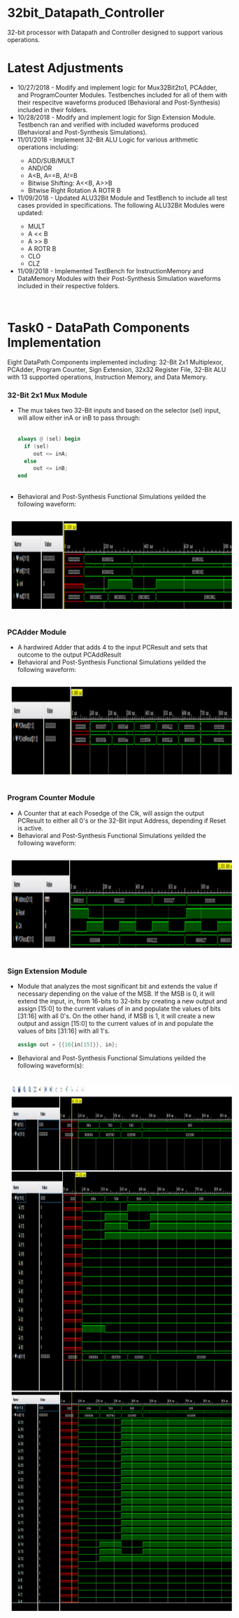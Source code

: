 # 32bit_Datapath_Controller
32-bit processor with Datapath and Controller designed to support various operations.


<h1> Latest Adjustments </h1>
<ul>

  <li> 10/27/2018 - Modify and implement logic for Mux32Bit2to1, PCAdder, and ProgramCounter Modules. Testbenches included for all of them with their respecitve waveforms produced (Behavioral and Post-Synthesis) included in their folders. </li>
  <li> 10/28/2018 - Modify and implement logic for Sign Extension Module. Testbench ran and verified with included waveforms produced (Behavioral and Post-Synthesis Simulations). </li>
  <li> 11/01/2018 - Implement 32-Bit ALU Logic for various arithmetic operations including: </li>
  <ul>
    <li> ADD/SUB/MULT </li>
    <li> AND/OR </li>
    <li> A&ltB, A==B, A!=B </li>
    <li> Bitwise Shifting: A&lt&ltB, A&gt&gtB </li>
    <li> Bitwise Right Rotation A ROTR B </li>
  </ul>
  <li> 11/09/2018 - Updated ALU32Bit Module and TestBench to include all test cases provided in specifications. The following ALU32Bit Modules were updated: </li>
  <ul>
    <li> MULT </li>
    <li> A << B </li>
    <li> A >> B </li>
    <li> A ROTR B </li>
    <li> CLO </li>
    <li> CLZ </li>
  </ul>
  <li> 11/09/2018 - Implemented TestBench for InstructionMemory and DataMemory Modules with their Post-Synthesis Simulation waveforms included in their respective folders. </li>

</ul>

<br>

<h1> Task0 - DataPath Components Implementation </h1>
<p> Eight DataPath Components implemented including: 32-Bit 2x1 Multiplexor, PCAdder, Program Counter, Sign Extension, 32x32 Register File, 32-Bit ALU with 13 supported operations, Instruction Memory, and Data Memory. </p>

<h3> 32-Bit 2x1 Mux Module </h3>
<ul>
  <li> The mux takes two 32-Bit inputs and based on the selector (sel) input, will allow either inA or inB to pass through:
    
``` Verilog
      
always @ (sel) begin
  if (sel)
     out <= inA;
  else
     out <= inB;
end
      
```
      
  
  </li>
  <li> Behavioral and Post-Synthesis Functional Simulations yeilded the following waveform: </li>
  <br>
</ul>
  <img src = "Mux32Bit2to1/32Bit2to1Mux_Waveform.PNG" width = "900" height = "200" hspace = "10" alt = "32-Bit 2x1 Mux Waveform"/>
  
  
<br>
<br>

  
  
<h3> PCAdder Module </h3>
<ul>
   <li> A hardwired Adder that adds 4 to the input PCResult and sets that outcome to the output PCAddResult </li>
   <li> Behavioral and Post-Synthesis Functional Simulations yeilded the following waveform: </li>
   <br>
</ul>
  <img src = "PCAdder/PCAdder_Waveform.PNG" width = "900" height = "200" hspace = "10" alt = "32-Bit 2x1 Mux Waveform"/>


<br>
<br>



<h3> Program Counter Module </h3>
<ul>
   <li> A Counter that at each Posedge of the Clk, will assign the output PCResult to either all 0's or the 32-Bit input Address, depending if Reset is active. </li>
   <li> Behavioral and Post-Synthesis Functional Simulations yeilded the following waveform: </li>
   <br>
</ul>
  <img src = "Program Counter/ProgramCounter_Waveform.PNG" width = "900" height = "200" hspace = "10" alt = "32-Bit 2x1 Mux Waveform"/>



<br>
<br>



<h3> Sign Extension Module </h3>
<ul>
   <li> Module that analyzes the most significant bit and extends the value if necessary depending on the value of the MSB. If the MSB is 0, it will extend the input, in, from 16-bits to 32-bits by creating a new output and assign [15:0] to the current values of in and populate the values of bits [31:16] with all 0's. On the other hand, if MSB is 1, it will create a new output and assign [15:0] to the current values of in and populate the values of bits [31:16] with all 1's. </li>
  
```Verilog
assign out = {{16{in[15]}}, in};
```
   <li> Behavioral and Post-Synthesis Functional Simulations yeilded the following waveform(s): </li>
   <br>
</ul>
  <img src = "Sign Extension/SignExtension_Waveform(1).PNG" width = "900" height = "200" hspace = "10" alt = "32-Bit 2x1 Mux Waveform"/>
  <img src = "Sign Extension/SignExtension_Waveform(2).PNG" width = "900" height = "500" hspace = "10" alt = "32-Bit 2x1 Mux Waveform"/>
  <img src = "Sign Extension/SignExtension_Waveform(3).PNG" width = "900" height = "500" hspace = "10" alt = "32-Bit 2x1 Mux Waveform"/>
